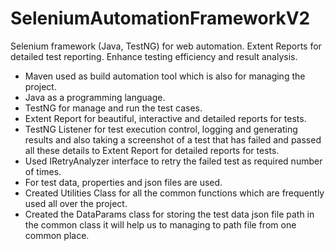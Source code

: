 # SeleniumAutomationFrameworkV2
Selenium framework (Java, TestNG) for web automation. Extent Reports for detailed test reporting. Enhance testing efficiency and result analysis.
- Maven used as build automation tool which is also for managing the project.
- Java as a programming language.
- TestNG for manage and run the test cases.
- Extent Report for beautiful, interactive and detailed reports for tests.
- TestNG Listener for test execution control, logging and generating results and also taking a screenshot of a test that has failed and passed all these details to Extent Report for detailed reports for tests.
- Used IRetryAnalyzer interface to retry the failed test as required number of times.
- For test data, properties and json files are used.
- Created Utilities Class for all the common functions which are frequently used all over the project.
- Created the DataParams class for storing the test data json file path in the common class it will help us to managing to path file from one common place.
